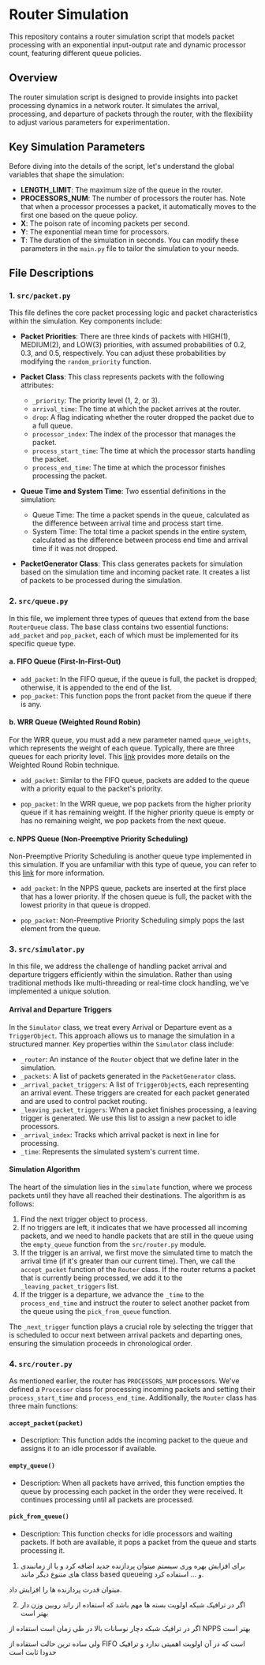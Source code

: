 # Router Simulation

This repository contains a router simulation script that models packet processing with an exponential input-output rate and dynamic processor count, featuring different queue policies.

## Overview

The router simulation script is designed to provide insights into packet processing dynamics in a network router. It simulates the arrival, processing, and departure of packets through the router, with the flexibility to adjust various parameters for experimentation.

## Key Simulation Parameters

Before diving into the details of the script, let's understand the global variables that shape the simulation:

- **LENGTH_LIMIT**: The maximum size of the queue in the router.
- **PROCESSORS_NUM**: The number of processors the router has. Note that when a processor processes a packet, it automatically moves to the first one based on the queue policy.
- **X**: The poison rate of incoming packets per second.
- **Y**: The exponential mean time for processors.
- **T**: The duration of the simulation in seconds. You can modify these parameters in the `main.py` file to tailor the simulation to your needs.

## File Descriptions

### 1. `src/packet.py`

This file defines the core packet processing logic and packet characteristics within the simulation. Key components include:

- **Packet Priorities**: There are three kinds of packets with HIGH(1), MEDIUM(2), and LOW(3) priorities, with assumed probabilities of 0.2, 0.3, and 0.5, respectively. You can adjust these probabilities by modifying the `random_priority` function.

- **Packet Class**: This class represents packets with the following attributes:
    - `_priority`: The priority level (1, 2, or 3).
    - `arrival_time`: The time at which the packet arrives at the router.
    - `drop`: A flag indicating whether the router dropped the packet due to a full queue.
    - `processor_index`: The index of the processor that manages the packet.
    - `process_start_time`: The time at which the processor starts handling the packet.
    - `process_end_time`: The time at which the processor finishes processing the packet.

- **Queue Time and System Time**: Two essential definitions in the simulation:
    - Queue Time: The time a packet spends in the queue, calculated as the difference between arrival time and process start time.
    - System Time: The total time a packet spends in the entire system, calculated as the difference between process end time and arrival time if it was not dropped.

- **PacketGenerator Class**: This class generates packets for simulation based on the simulation time and incoming packet rate. It creates a list of packets to be processed during the simulation.

### 2. `src/queue.py`

In this file, we implement three types of queues that extend from the base `RouterQueue` class. The base class contains two essential functions: `add_packet` and `pop_packet`, each of which must be implemented for its specific queue type.

#### a. FIFO Queue (First-In-First-Out)

- `add_packet`: In the FIFO queue, if the queue is full, the packet is dropped; otherwise, it is appended to the end of the list.
- `pop_packet`: This function pops the front packet from the queue if there is any.

#### b. WRR Queue (Weighted Round Robin)

For the WRR queue, you must add a new parameter named `queue_weights`, which represents the weight of each queue. Typically, there are three queues for each priority level. This [link](https://www.educative.io/answers/what-is-the-weighted-round-robin-load-balancing-technique) provides more details on the Weighted Round Robin technique.

- `add_packet`: Similar to the FIFO queue, packets are added to the queue with a priority equal to the packet's priority.

- `pop_packet`: In the WRR queue, we pop packets from the higher priority queue if it has remaining weight. If the higher priority queue is empty or has no remaining weight, we pop packets from the next queue.

#### c. NPPS Queue (Non-Preemptive Priority Scheduling)

Non-Preemptive Priority Scheduling is another queue type implemented in this simulation. If you are unfamiliar with this type of queue, you can refer to this [link](https://www.javatpoint.com/os-non-preemptive-priority-scheduling) for more information.

- `add_packet`: In the NPPS queue, packets are inserted at the first place that has a lower priority. If the chosen queue is full, the packet with the lowest priority in that queue is dropped.

- `pop_packet`: Non-Preemptive Priority Scheduling simply pops the last element from the queue.

### 3. `src/simulator.py`

In this file, we address the challenge of handling packet arrival and departure triggers efficiently within the simulation. Rather than using traditional methods like multi-threading or real-time clock handling, we've implemented a unique solution.

#### Arrival and Departure Triggers

In the `Simulator` class, we treat every Arrival or Departure event as a `TriggerObject`. This approach allows us to manage the simulation in a structured manner. Key properties within the `Simulator` class include:

- `_router`: An instance of the `Router` object that we define later in the simulation.
- `_packets`: A list of packets generated in the `PacketGenerator` class.
- `_arrival_packet_triggers`: A list of `TriggerObject`s, each representing an arrival event. These triggers are created for each packet generated and are used to control packet routing.
- `_leaving_packet_triggers`: When a packet finishes processing, a leaving trigger is generated. We use this list to assign a new packet to idle processors.
- `_arrival_index`: Tracks which arrival packet is next in line for processing.
- `_time`: Represents the simulated system's current time.

#### Simulation Algorithm

The heart of the simulation lies in the `simulate` function, where we process packets until they have all reached their destinations. The algorithm is as follows:

1. Find the next trigger object to process.
2. If no triggers are left, it indicates that we have processed all incoming packets, and we need to handle packets that are still in the queue using the `empty_queue` function from the `src/router.py` module.
3. If the trigger is an arrival, we first move the simulated time to match the arrival time (if it's greater than our current time). Then, we call the `accept_packet` function of the `Router` class. If the router returns a packet that is currently being processed, we add it to the `_leaving_packet_triggers` list.
4. If the trigger is a departure, we advance the `_time` to the `process_end_time` and instruct the router to select another packet from the queue using the `pick_from_queue` function.

The `_next_trigger` function plays a crucial role by selecting the trigger that is scheduled to occur next between arrival packets and departing ones, ensuring the simulation proceeds in chronological order.

### 4. `src/router.py`

As mentioned earlier, the router has `PROCESSORS_NUM` processors. We've defined a `Processor` class for processing incoming packets and setting their `process_start_time` and `process_end_time`. Additionally, the `Router` class has three main functions:

#### `accept_packet(packet)`

- Description: This function adds the incoming packet to the queue and assigns it to an idle processor if available.

#### `empty_queue()`

- Description: When all packets have arrived, this function empties the queue by processing each packet in the order they were received. It continues processing until all packets are processed.

#### `pick_from_queue()`

- Description: This function checks for idle processors and waiting packets. If both are available, it pops a packet from the queue and starts processing it.



1) برای افزایش بهره وری سیستم میتوان پردازنده جدید اضافه کرد و یا از زمانبندی های متنوع دیگر مانند class based queueing و ... استفاده کرد.

میتوان قدرت پردازنده ها را افزایش داد.

2) اگر در ترافیک شبکه اولویت بسته ها مهم باشد که استفاده از راند روبین وزن دار بهتر است

اگر در ترافیک شبکه دچار نوسانات بالا در طی زمان است استفاده از NPPS بهتر است 

ولی ساده ترین حالت استفاده از FIFO است که در آن اولویت اهمیتی ندارد و ترافیک حدودا ثابت است
